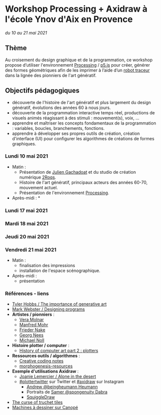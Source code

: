 # Workshop Processing + Axidraw à l'école Ynov d'Aix en Provence
*du 10 au 21 mai 2021*

## Thème
Au croisement du design graphique et de la programmation, ce workshop propose d’utiliser l'environnement [Processing](https://processingfoundation.org/) / [p5.js](https://p5js.org/) pour créer, générer des formes géométriques afin de les imprimer à l’aide d’un [robot traceur](https://www.axidraw.com/) dans la lignée des pionniers de l'art génératif. 

## Objectifs pédagogiques
* découverte de l'histoire de l'art génératif et plus largement du design génératif, évolutions des années 60 à nous jours.
* découverte de la programmation interactive temps réel, productions de visuels animés réagissant à des stimuli : mouvement(s), voix, ... 
* apprendre et maîtriser les concepts fondamentaux de la programmation : variables, boucles, branchements, fonctions. 
* apprendre à développer ses propres outils de création, création d'interface (UI) pour configurer les algorithmes de créations de formes graphiques.

### Lundi 10 mai 2021
* Matin : 
  * Présentation de [Julien Gachadoat](https://www.instagram.com/julienv3ga/) et du studio de création numérique [2Roqs](http://www.2roqs.fr/).
  * Histoire de l'art génératif, principaux acteurs des années 60-70, mouvement actuel.
  * Présentation de l'environnement [Processing](https://processingfoundation.org/).
* Après-midi : 
  *   
### Lundi 17 mai 2021
### Mardi 18 mai 2021
### Jeudi 20 mai 2021
### Vendredi 21 mai 2021
* Matin : 
  * finalisation des impressions
  * installation de l'espace scénographique.
* Après-midi : 
  * présentation    

### Références - liens
* [Tyler Hobbs / The importance of generative art](https://tylerxhobbs.com/essays/2021/the-importance-of-generative-art)
* [Mark Webster / Designing programs](https://designingprograms.bitbucket.io/index.html)
* **Artistes / pionniers** : 
  * [Vera Molnar](https://vimeo.com/372579247)
  * [Manfred Mohr](https://www.emohr.com/)
  * [Frieder Nake](http://dada.compart-bremen.de/item/agent/68)
  * [Georg Nees](http://dada.compart-bremen.de/item/exhibition/164)
  * [Michael Noll](http://dada.compart-bremen.de/item/agent/16)
* **Histoire plotter / computer** : 
  * [History of computer art part 2 : plotters](https://piratefsh.github.io/2019/01/07/computer-art-history-part-2.html)
* **Ressources outils / algorithmes** : 
  * [Creative coding notes](https://github.com/cacheflowe/creative-coding-notes)
  * [morphogenesis-resources](https://github.com/jasonwebb/morphogenesis-resources)
* **Exemple d'utilisations Axidraw** : 
  * [Joanie Lemercier / Alone in the desert](https://www.youtube.com/watch?v=p_wbldFTOeA)
  * [#plottertwitter](https://twitter.com/hashtag/Plottertwitter) sur Twitter et [#axidraw](https://www.instagram.com/explore/tags/axidraw/) sur Instagram 
    * [Andrew @beingheumann Heumann](https://www.instagram.com/beingheumann/)
    * Portraits de [Samer @spongenuity Dabra](https://www.instagram.com/spongenuity/)
    * [SquiggleDraw](https://github.com/gwygonik/SquiggleDraw)
* [The curse of truchet tiles](https://arearugscarpet.blogspot.com/2014/04/the-curse-of-truchets-tiles.html)
* [Machines à dessiner sur Canopé](https://www.reseau-canope.fr/machines-a-dessiner)
